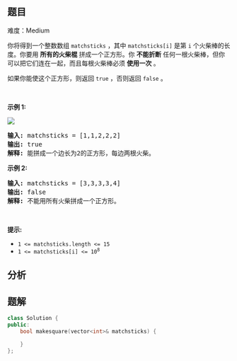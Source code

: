 
## 题目
难度：Medium
<p>你将得到一个整数数组 <code>matchsticks</code> ，其中 <code>matchsticks[i]</code> 是第 <code>i</code>&nbsp;个火柴棒的长度。你要用 <strong>所有的火柴棍</strong>&nbsp;拼成一个正方形。你 <strong>不能折断</strong> 任何一根火柴棒，但你可以把它们连在一起，而且每根火柴棒必须 <strong>使用一次</strong> 。</p>

<p>如果你能使这个正方形，则返回 <code>true</code> ，否则返回 <code>false</code> 。</p>

<p>&nbsp;</p>

<p><strong>示例&nbsp;1:</strong></p>

<p><img src="https://assets.leetcode.com/uploads/2021/04/09/matchsticks1-grid.jpg" /></p>

<pre>
<strong>输入:</strong> matchsticks = [1,1,2,2,2]
<strong>输出:</strong> true
<strong>解释:</strong> 能拼成一个边长为2的正方形，每边两根火柴。
</pre>

<p><strong>示例&nbsp;2:</strong></p>

<pre>
<strong>输入:</strong> matchsticks = [3,3,3,3,4]
<strong>输出:</strong> false
<strong>解释:</strong> 不能用所有火柴拼成一个正方形。
</pre>

<p>&nbsp;</p>

<p><strong>提示:</strong></p>

<ul>
	<li><code>1 &lt;= matchsticks.length &lt;= 15</code></li>
	<li><code>1 &lt;= matchsticks[i] &lt;= 10<sup>8</sup></code></li>
</ul>

## 分析

## 题解
```cpp
class Solution {
public:
    bool makesquare(vector<int>& matchsticks) {

    }
};
```